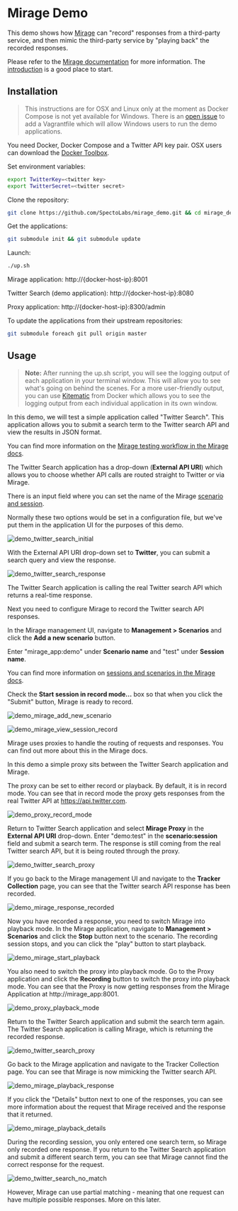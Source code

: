 # Mirage Demo

This demo shows how [Mirage](https://github.com/SpectoLabs/mirage) can "record" responses from a third-party service, and then mimic the third-party service by "playing back" the recorded responses.

Please refer to the [Mirage documentation](https://github.com/SpectoLabs/mirage/wiki) for more information. The [introduction](https://github.com/SpectoLabs/mirage/wiki/Introduction) is a good place to start.

## Installation

> This instructions are for OSX and Linux only at the moment as Docker Compose is not yet available for Windows. There is an [open issue](https://github.com/SpectoLabs/mirage_demo/issues/3) to add a Vagrantfile which will allow Windows users to run the demo applications.

You need Docker, Docker Compose and a Twitter API key pair. OSX users can download the [Docker Toolbox](https://www.docker.com/toolbox).

Set environment variables:

```bash
export TwitterKey=<twitter key>
export TwitterSecret=<twitter secret>
```

Clone the repository:
```bash
git clone https://github.com/SpectoLabs/mirage_demo.git && cd mirage_demo
```

Get the applications:

```bash
git submodule init && git submodule update
```

Launch:

```bash
./up.sh

```

Mirage application: http://{docker-host-ip}:8001

Twitter Search (demo application): http://{docker-host-ip}:8080

Proxy application: http://{docker-host-ip}:8300/admin  


To update the applications from their upstream repositories:

```bash
git submodule foreach git pull origin master
```

## Usage


> **Note:** After running the up.sh script, you will see the logging output of each application in your terminal window. This will allow you to see what's going on behind the scenes. For a more user-friendly output, you can use [Kitematic](https://kitematic.com/) from Docker which allows you to see the logging output from each individual application in its own window.


In this demo, we will test a simple application called "Twitter Search". This application allows you to submit a search term to the Twitter search API and view the results in JSON format.

You can find more information on the [Mirage testing workflow in the Mirage docs](https://github.com/SpectoLabs/mirage/wiki/Testing-Workflow).

The Twitter Search application has a drop-down (**External API URI**) which allows you to choose whether API calls are routed straight to Twitter or via Mirage.

There is an input field where you can set the name of the Mirage [scenario and session](https://github.com/SpectoLabs/mirage/wiki/Glossary).

Normally these two options would be set in a configuration file, but we've put them in the application UI for the purposes of this demo.  

![demo_twitter_search_initial](https://storage.googleapis.com/specto-wiki-img/demo_twitter_search_initial.png)

With the External API URI drop-down set to **Twitter**, you can submit a search query and view the response.

![demo_twitter_search_response](https://storage.googleapis.com/specto-wiki-img/demo_twitter_search_response.png)

The Twitter Search application is calling the real Twitter search API which returns a real-time response.

Next you need to configure Mirage to record the Twitter search API responses.

In the Mirage management UI, navigate to **Management > Scenarios** and click the **Add a new scenario** button.

Enter "mirage_app:demo" under **Scenario name** and "test" under **Session name**.

You can find more information on [sessions and scenarios in the Mirage docs](https://github.com/SpectoLabs/mirage/wiki/Glossary).

Check the **Start session in record mode...** box so that when you click the "Submit" button, Mirage is ready to record.

![demo_mirage_add_new_scenario](https://storage.googleapis.com/specto-wiki-img/demo_mirage_add_new_scenario.png)

![demo_mirage_view_session_record](https://storage.googleapis.com/specto-wiki-img/demo_mirage_view_session_record.png)  

Mirage uses proxies to handle the routing of requests and responses. You can find out more about this in the Mirage docs.

In this demo a simple proxy sits between the Twitter Search application and Mirage.

The proxy can be set to either record or playback. By default, it is in record mode. You can see that in record mode the proxy gets responses from the real Twitter API at https://api.twitter.com.

![demo_proxy_record_mode](https://storage.googleapis.com/specto-wiki-img/demo_proxy_record_mode.png)

Return to Twitter Search application and select **Mirage Proxy** in the **External API URI** drop-down. Enter "demo:test" in the **scenario:session** field and submit a search term. The response is still coming from the real Twitter search API, but it is being routed through the proxy.

![demo_twitter_search_proxy](https://storage.googleapis.com/specto-wiki-img/demo_twitter_search_proxy.png)

If you go back to the Mirage management UI and navigate to the **Tracker Collection** page, you can see that the Twitter search API response has been recorded.

![demo_mirage_response_recorded](https://storage.googleapis.com/specto-wiki-img/demo_mirage_response_recorded.png)

Now you have recorded a response, you need to switch Mirage into playback mode. In the Mirage application, navigate to **Management > Scenarios** and click the **Stop** button next to the scenario. The recording session stops, and you can click the "play" button to start playback.

![demo_mirage_start_playback](https://storage.googleapis.com/specto-wiki-img/demo_mirage_start_playback.png)

You also need to switch the proxy into playback mode. Go to the Proxy application and click the **Recording** button to switch the proxy into playback mode. You can see that the Proxy is now getting responses from the Mirage Application at http://mirage_app:8001.

![demo_proxy_playback_mode](https://storage.googleapis.com/specto-wiki-img/demo_proxy_playback_mode.png)

Return to the Twitter Search application and submit the search term again. The Twitter Search application is calling Mirage, which is returning the recorded response.

![demo_twitter_search_proxy](https://storage.googleapis.com/specto-wiki-img/demo_twitter_search_proxy.png)

Go back to the Mirage application and navigate to the Tracker Collection page. You can see that Mirage is now mimicking the Twitter search API.

![demo_mirage_playback_response](https://storage.googleapis.com/specto-wiki-img/demo_mirage_playback_response.png)

If you click the "Details" button next to one of the responses, you can see more information about the request that Mirage received and the response that it returned.

![demo_mirage_playback_details](https://storage.googleapis.com/specto-wiki-img/demo_mirage_playback_details.png)  

During the recording session, you only entered one search term, so Mirage only recorded one response. If you return to the Twitter Search application and submit a different search term, you can see that Mirage cannot find the correct response for the request.

![demo_twitter_search_no_match](https://storage.googleapis.com/specto-wiki-img/demo_twitter_search_no_match.png)  

However, Mirage can use partial matching - meaning that one request can have multiple possible responses. More on this later.
